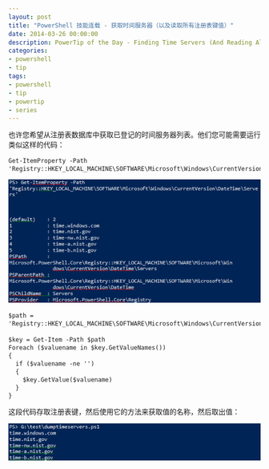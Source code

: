 ```yaml
---
layout: post
title: "PowerShell 技能连载 - 获取时间服务器（以及读取所有注册表键值）"
date: 2014-03-26 00:00:00
description: PowerTip of the Day - Finding Time Servers (And Reading All RegKey Values)
categories:
- powershell
- tip
tags:
- powershell
- tip
- powertip
- series
---
```

也许您希望从注册表数据库中获取已登记的时间服务器列表。他们您可能需要运行类似这样的代码：

	Get-ItemProperty -Path 'Registry::HKEY_LOCAL_MACHINE\SOFTWARE\Microsoft\Windows\CurrentVersion\DateTime\Servers'

![](/img/2014-03-26-finding-time-servers-and-reading-all-regkey-values-001.png)

	$path = 'Registry::HKEY_LOCAL_MACHINE\SOFTWARE\Microsoft\Windows\CurrentVersion\DateTime\Servers'
	
	$key = Get-Item -Path $path
	Foreach ($valuename in $key.GetValueNames())
	{
	  if ($valuename -ne '')
	  {
	    $key.GetValue($valuename)
	  }
	}

这段代码存取注册表键，然后使用它的方法来获取值的名称，然后取出值：

![](/img/2014-03-26-finding-time-servers-and-reading-all-regkey-values-002.png)

<!--本文国际来源：[Finding Time Servers (And Reading All RegKey Values)](http://community.idera.com/powershell/powertips/b/tips/posts/finding-time-servers-and-reading-all-regkey-values)-->
